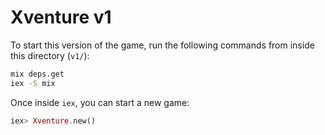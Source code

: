 # Xventure v1

To start this version of the game, run the following commands from inside this directory (`v1/`):

```sh
mix deps.get
iex -S mix
```

Once inside `iex`, you can start a new game:

```elixir
iex> Xventure.new()
```
